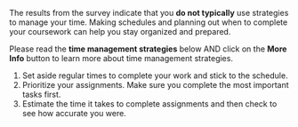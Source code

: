 The results from the survey indicate that you **do not typically** use strategies to manage your time. Making schedules and planning out when to complete your coursework can help you stay organized and prepared.  

Please read the **time management strategies** below AND click on the **More Info** button to learn more about time management strategies. 

1.	Set aside regular times to complete your work and stick to the schedule.
2.	Prioritize your assignments. Make sure you complete the most important tasks first.
3.	Estimate the time it takes to complete assignments and then check to see how accurate you were. 
